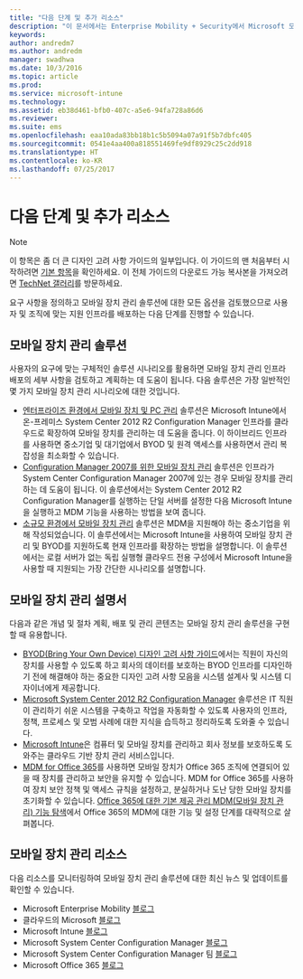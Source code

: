 ```yaml
---
title: "다음 단계 및 추가 리소스"
description: "이 문서에서는 Enterprise Mobility + Security에서 Microsoft 모바일 장치 관리 솔루션 배포 및 지원 방법 문서의 추가 리소스를 제공합니다."
keywords: 
author: andredm7
ms.author: andredm
manager: swadhwa
ms.date: 10/3/2016
ms.topic: article
ms.prod: 
ms.service: microsoft-intune
ms.technology: 
ms.assetid: eb38d461-bfb0-407c-a5e6-94fa728a86d6
ms.reviewer: 
ms.suite: ems
ms.openlocfilehash: eaa10ada83bb18b1c5b5094a07a91f5b7dbfc405
ms.sourcegitcommit: 0541e4aa400a818551469fe9df8929c25c2dd918
ms.translationtype: HT
ms.contentlocale: ko-KR
ms.lasthandoff: 07/25/2017
---
```

# <a name="next-steps-and-additional-resources"></a>다음 단계 및 추가 리소스

>[!NOTE]
>이 항목은 좀 더 큰 디자인 고려 사항 가이드의 일부입니다. 이 가이드의 맨 처음부터 시작하려면 [기본 항목](mdm-design-considerations-guide.md)을 확인하세요. 이 전체 가이드의 다운로드 가능 복사본을 가져오려면 [TechNet 갤러리](https://gallery.technet.microsoft.com/Mobile-Device-Management-7d401582)를 방문하세요.

요구 사항을 정의하고 모바일 장치 관리 솔루션에 대한 모든 옵션을 검토했으므로 사용자 및 조직에 맞는 지원 인프라를 배포하는 다음 단계를 진행할 수 있습니다.

## <a name="mobile-device-management-solutions"></a>모바일 장치 관리 솔루션

사용자의 요구에 맞는 구체적인 솔루션 시나리오를 활용하면 모바일 장치 관리 인프라 배포의 세부 사항을 검토하고 계획하는 데 도움이 됩니다. 다음 솔루션은 가장 일반적인 몇 가지 모바일 장치 관리 시나리오에 대한 것입니다.

- [엔터프라이즈 환경에서 모바일 장치 및 PC 관리](https://technet.microsoft.com/library/dn582037.aspx) 솔루션은 Microsoft Intune에서 온-프레미스 System Center 2012 R2 Configuration Manager 인프라를 클라우드로 확장하여 모바일 장치를 관리하는 데 도움을 줍니다. 이 하이브리드 인프라를 사용하면 중소기업 및 대기업에서 BYOD 및 원격 액세스를 사용하면서 관리 복잡성을 최소화할 수 있습니다.
- [Configuration Manager 2007를 위한 모바일 장치 관리](https://technet.microsoft.com/library/dn508400.aspx) 솔루션은 인프라가 System Center Configuration Manager 2007에 있는 경우 모바일 장치를 관리하는 데 도움이 됩니다. 이 솔루션에서는 System Center 2012 R2 Configuration Manager를 실행하는 단일 서버를 설정한 다음 Microsoft Intune을 실행하고 MDM 기능을 사용하는 방법을 보여 줍니다.
- [소규모 환경에서 모바일 장치 관리](https://technet.microsoft.com/library/dn715906.aspx) 솔루션은 MDM을 지원해야 하는 중소기업을 위해 작성되었습니다. 이 솔루션에서는 Microsoft Intune을 사용하여 모바일 장치 관리 및 BYOD를 지원하도록 현재 인프라를 확장하는 방법을 설명합니다. 이 솔루션에서는 로컬 서버가 없는 독립 실행형 클라우드 전용 구성에서 Microsoft Intune을 사용할 때 지원되는 가장 간단한 시나리오를 설명합니다.

## <a name="mobile-device-management-documentation"></a>모바일 장치 관리 설명서

다음과 같은 개념 및 절차 계획, 배포 및 관리 콘텐츠는 모바일 장치 관리 솔루션을 구현할 때 유용합니다.

- [BYOD(Bring Your Own Device) 디자인 고려 사항 가이드](./BYOD-design-considerations-guide.md)에서는 직원이 자신의 장치를 사용할 수 있도록 하고 회사의 데이터를 보호하는 BYOD 인프라를 디자인하기 전에 해결해야 하는 중요한 디자인 고려 사항 모음을 시스템 설계사 및 시스템 디자이너에게 제공합니다.
- [Microsoft System Center 2012 R2 Configuration Manager](https://technet.microsoft.com/library/cc507089.aspx) 솔루션은 IT 직원이 관리하기 쉬운 시스템을 구축하고 작업을 자동화할 수 있도록 사용자의 인프라, 정책, 프로세스 및 모범 사례에 대한 지식을 습득하고 정리하도록 도와줄 수 있습니다.
- [Microsoft Intune](/Intune/)은 컴퓨터 및 모바일 장치를 관리하고 회사 정보를 보호하도록 도와주는 클라우드 기반 장치 관리 서비스입니다.
- [MDM for Office 365](https://technet.microsoft.com/library/ms.o365.cc.devicepolicy.aspx)를 사용하면 모바일 장치가 Office 365 조직에 연결되어 있을 때 장치를 관리하고 보안을 유지할 수 있습니다. MDM for Office 365를 사용하여 장치 보안 정책 및 액세스 규칙을 설정하고, 분실하거나 도난 당한 모바일 장치를 초기화할 수 있습니다. [Office 365에 대한 기본 제공 관리 MDM(모바일 장치 관리) 기능 탐색](https://blogs.office.com/2015/07/21/explore-the-built-in-mobile-device-management-mdm-feature-for-office-365/)에서 Office 365의 MDM에 대한 기능 및 설정 단계를 대략적으로 살펴봅니다.

## <a name="mobile-device-management-resources"></a>모바일 장치 관리 리소스

다음 리소스를 모니터링하여 모바일 장치 관리 솔루션에 대한 최신 뉴스 및 업데이트를 확인할 수 있습니다.

- Microsoft Enterprise Mobility [블로그](http://blogs.technet.com/b/enterprisemobility/)
- 클라우드의 Microsoft [블로그](http://blogs.technet.com/b/in_the_cloud/)
- Microsoft Intune [블로그](http://blogs.technet.com/b/microsoftintune/)
- Microsoft System Center Configuration Manager [블로그](http://blogs.technet.com/b/configurationmgr/)
- Microsoft System Center Configuration Manager 팀 [블로그](http://blogs.technet.com/b/configmgrteam/)
- Microsoft Office 365 [블로그](http://blogs.office.com/office365forbusiness/)
